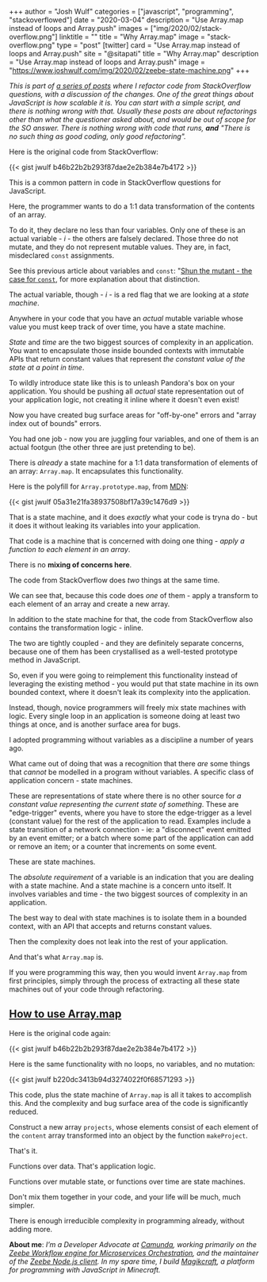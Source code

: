 +++
author = "Josh Wulf"
categories = ["javascript", "programming", "stackoverflowed"]
date = "2020-03-04"
description = "Use Array.map instead of loops and Array.push"
images = ["img/2020/02/stack-overflow.png"]
linktitle = ""
title = "Why Array.map"
image = "stack-overflow.png"
type = "post"
[twitter]
  card = "Use Array.map instead of loops and Array.push"
  site = "@sitapati"
  title = "Why Array.map"
  description = "Use Array.map instead of loops and Array.push"
  image = "https://www.joshwulf.com/img/2020/02/zeebe-state-machine.png"
+++

_This is part of [a series of posts](https://www.joshwulf.com/categories/stackoverflowed/) where I refactor code from StackOverflow questions, with a discussion of the changes. One of the great things about JavaScript is how scalable it is. You can start with a simple script, and there is nothing wrong with that. Usually these posts are about refactorings other than what the questioner asked about, and would be out of scope for the SO answer. There is nothing wrong with code that runs, **and** "There is no such thing as good coding, only good refactoring"._

Here is the original code from StackOverflow:

{{< gist jwulf b46b22b2b293f87dae2e2b384e7b4172 >}}

This is a common pattern in code in StackOverflow questions for JavaScript.

Here, the programmer wants to do a 1:1 data transformation of the contents of an array.

To do it, they declare no less than four variables. Only one of these is an actual variable - _i_ - the others are falsely declared. Those three do not mutate, and they do not represent mutable values. They are, in fact, misdeclared `const` assignments.

See this previous article about variables and `const`: "[Shun the mutant - the case for `const`](http://joshwulf.com/blog/2020/02/shun-the-mutant/), for more explanation about that distinction.

The actual variable, though - _i_ - is a red flag that we are looking at a _state machine_.

Anywhere in your code that you have an _actual_ mutable variable whose value you must keep track of over time, you have a state machine.

_State_ and _time_ are the two biggest sources of complexity in an application. You want to encapsulate those inside bounded contexts with immutable APIs that return constant values that represent _the constant value of the state at a point in time_.

To wildly introduce state like this is to unleash Pandora's box on your application. You should be pushing all _actual_ state representation out of your application logic, not creating it inline where it doesn't even exist!

Now you have created bug surface areas for "off-by-one" errors and "array index out of bounds" errors.

You had one job - now you are juggling four variables, and one of them is an actual footgun (the other three are just pretending to be).

There is _already_ a state machine for a 1:1 data transformation of elements of an array: `Array.map`. It encapsulates this functionality.

Here is the polyfill for `Array.prototype.map`, from [MDN](https://developer.mozilla.org/en-US/docs/Web/JavaScript/Reference/Global_Objects/Array/map):

{{< gist jwulf 05a31e21fa38937508bf17a39c1476d9 >}}

That is a state machine, and it does _exactly_ what your code is tryna do - but it does it without leaking its variables into your application.

That code is a machine that is concerned with doing one thing - _apply a function to each element in an array_.

There is no **mixing of concerns here**.

The code from StackOverflow does _two_ things at the same time.

We can see that, because this code does _one_ of them - apply a transform to each element of an array and create a new array.

In addition to the state machine for that, the code from StackOverflow also contains the transformation logic - inline.

The two are tightly coupled - and they are definitely separate concerns, because one of them has been crystallised as a well-tested prototype method in JavaScript.

So, even if you were going to reimplement this functionality instead of leveraging the existing method - you would put that state machine in its own bounded context, where it doesn't leak its complexity into the application.

Instead, though, novice programmers will freely mix state machines with logic. Every single loop in an application is someone doing at least two things at once, and is another surface area for bugs.

I adopted programming without variables as a discipline a number of years ago.

What came out of doing that was a recognition that there _are_ some things that _cannot_ be modelled in a program without variables. A specific class of application concern - state machines.

These are representations of state where there is no other source for _a constant value representing the current state of something_. These are "edge-trigger" events, where you have to store the edge-trigger as a level (constant value) for the rest of the application to read. Examples include a state transition of a network connection - ie: a "disconnect" event emitted by an event emitter; or a batch where some part of the application can add or remove an item; or a counter that increments on some event.

These are state machines.

The _absolute requirement_ of a variable is an indication that you are dealing with a state machine. And a state machine is a concern unto itself. It involves variables and time - the two biggest sources of complexity in an application.

The best way to deal with state machines is to isolate them in a bounded context, with an API that accepts and returns constant values.

Then the complexity does not leak into the rest of your application.

And that's what `Array.map` is.

If you were programming this way, then you would invent `Array.map` from first principles, simply through the process of extracting all these state machines out of your code through refactoring.

<a name = "how-to-use-array-map"></a>

## [How to use Array.map](#how-to-use-array-map)

Here is the original code again:

{{< gist jwulf b46b22b2b293f87dae2e2b384e7b4172 >}}

Here is the same functionality with no loops, no variables, and no mutation:

{{< gist jwulf b220dc3413b94d3274022f0f68571293 >}}

This code, plus the state machine of `Array.map` is all it takes to accomplish this. And the complexity and bug surface area of the code is significantly reduced.

Construct a new array `projects`, whose elements consist of each element of the `content` array transformed into an object by the function `makeProject`.

That's it.

Functions over data. That's application logic.

Functions over mutable state, or functions over time are state machines.

Don't mix them together in your code, and your life will be much, much simpler.

There is enough irreducible complexity in programming already, without adding more.

**About me**: _I’m a Developer Advocate at [Camunda](https://camunda.com), working primarily on the [Zeebe Workflow engine for Microservices Orchestration](https://zeebe.io), and the maintainer of the [Zeebe Node.js client](https://www.npmjs.com/package/zeebe-node). In my spare time, I build [Magikcraft](https://github.com/Magikcraft), a platform for programming with JavaScript in Minecraft._
